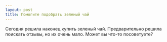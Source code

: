 ```yaml
---
layout: post 
title: Помогите подобрать зеленый чай 
--- 
```

Сегодня решила наконец купить зеленый чай. Предварительно решила поискать отзывы, но их очень мало. Может вы что-то посоветуете?